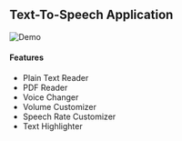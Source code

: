 ## Text-To-Speech Application

![Demo](https://raw.githubusercontent.com/Pharoouzy/tts-windows-form-application-csharp/master/TextToSpeech/Resources/demo.png)

<h4>Features</h4>
<ul>
  <li>Plain Text Reader</li>
  <li>PDF Reader</li>
  <li>Voice Changer</li>
  <li>Volume Customizer</li>
  <li>Speech Rate Customizer</li>
  <li>Text Highlighter</li>
</ul>
